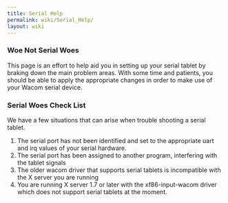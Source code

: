 ```yaml
---
title: Serial Help
permalink: wiki/Serial_Help/
layout: wiki
---
```


### Woe Not Serial Woes

This page is an effort to help aid you in setting up your serial tablet
by braking down the main problem areas. With some time and patients, you
should be able to apply the appropriate changes in order to make use of
your Wacom serial device.

### Serial Woes Check List

We have a few situations that can arise when trouble shooting a serial
tablet.

1.  The serial port has not been identified and set to the appropriate
    uart and irq values of your serial hardware.
2.  The serial port has been assigned to another program, interfering
    with the tablet signals
3.  The older wacom driver that supports serial tablets is incompatible
    with the X server you are running
4.  You are running X server 1.7 or later with the xf86-input-wacom
    driver which does not support serial tablets at the moment.
